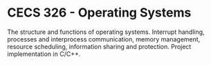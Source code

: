 # CECS 326 - Operating Systems

The structure and functions of operating systems.
Interrupt handling, processes and interprocess communication, memory management, resource scheduling, information sharing and protection.
Project implementation in C/C++. 
